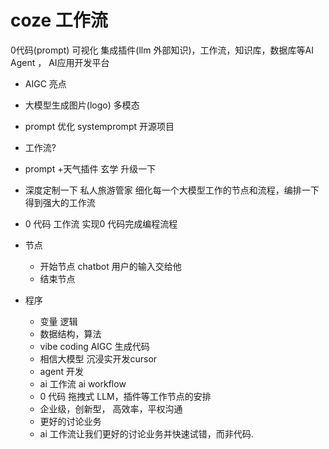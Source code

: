 #  coze 工作流
0代码(prompt)  可视化 集成插件(llm 外部知识)，工作流，知识库，数据库等AI Agent ，
AI应用开发平台

- AIGC 亮点
 - 大模型生成图片(logo) 多模态
 - prompt 优化
     systemprompt 开源项目

- 工作流?
 - prompt +天气插件  玄学
 升级一下
 - 深度定制一下  私人旅游管家
   细化每一个大模型工作的节点和流程，编排一下
   得到强大的工作流
 - 0 代码
   工作流 实现0 代码完成编程流程
 - 节点
   - 开始节点
    chatbot 用户的输入交给他
   - 结束节点

- 程序 
  - 变量 逻辑 
  - 数据结构，算法
  - vibe coding AIGC 生成代码
  - 相信大模型 沉浸实开发cursor
  - agent 开发
  - ai 工作流 ai workflow
  - 0 代码 拖拽式
    LLM，插件等工作节点的安排
  - 企业级，创新型， 高效率，平权沟通
  - 更好的讨论业务
  - ai 工作流让我们更好的讨论业务并快速试错，而非代码.
  